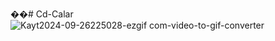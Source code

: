 ��#   C d - C a l a r 
 
 ![Kayt2024-09-26225028-ezgif com-video-to-gif-converter](https://github.com/user-attachments/assets/32103654-407c-4b3d-aa30-4460717eb219)
